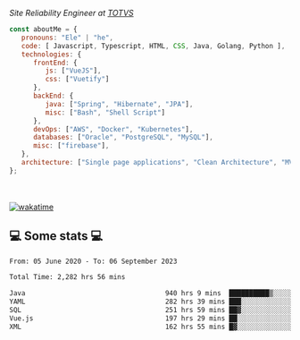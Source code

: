 <p><em>Site Reliability Engineer at <a href="https://www.totvs.com/">TOTVS</a></br>
</em></p>


```javascript
const aboutMe = {
   pronouns: "Ele" | "he",
   code: [ Javascript, Typescript, HTML, CSS, Java, Golang, Python ],
   technologies: {
      frontEnd: {
         js: ["VueJS"],
         css: ["Vuetify"]
      },
      backEnd: {
         java: ["Spring", "Hibernate", "JPA"],
         misc: ["Bash", "Shell Script"]
      },
      devOps: ["AWS", "Docker", "Kubernetes"],
      databases: ["Oracle", "PostgreSQL", "MySQL"],
      misc: ["firebase"],
   },
   architecture: ["Single page applications", "Clean Architecture", "MVC", "Microservices"],
};
```
</br></br>
[![wakatime](https://wakatime.com/badge/user/a3a8ed06-d304-4d6b-bc86-4adc418cdea7.svg)](https://wakatime.com/@a3a8ed06-d304-4d6b-bc86-4adc418cdea7)
<h2>💻 Some stats 💻</h2>

<!--START_SECTION:waka-->

```txt
From: 05 June 2020 - To: 06 September 2023

Total Time: 2,282 hrs 56 mins

Java                                   940 hrs 9 mins  ██████████▒░░░░░░░░░░░░░░   41.18 %
YAML                                   282 hrs 39 mins ███░░░░░░░░░░░░░░░░░░░░░░   12.38 %
SQL                                    251 hrs 59 mins ██▓░░░░░░░░░░░░░░░░░░░░░░   11.04 %
Vue.js                                 197 hrs 29 mins ██░░░░░░░░░░░░░░░░░░░░░░░   08.65 %
XML                                    162 hrs 55 mins █▓░░░░░░░░░░░░░░░░░░░░░░░   07.14 %
```

<!--END_SECTION:waka-->
